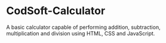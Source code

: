 # CodSoft-Calculator
A basic calculator capable of performing addition, subtraction, multiplication and division using HTML, CSS and JavaScript.
